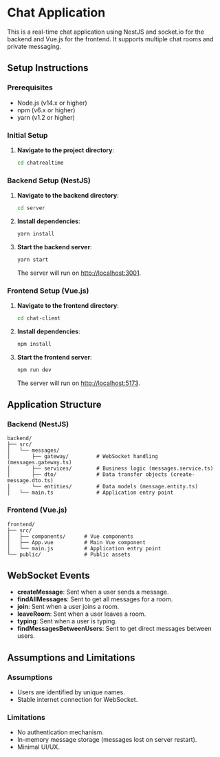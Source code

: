 
# Chat Application

This is a real-time chat application using NestJS and socket.io for the backend and Vue.js for the frontend. It supports multiple chat rooms and private messaging.

## Setup Instructions

### Prerequisites

- Node.js (v14.x or higher)
- npm (v6.x or higher)
- yarn (v1.2 or higher)

### Initial Setup

1. **Navigate to the project directory**:
    ```sh
    cd chatrealtime
    ```

### Backend Setup (NestJS)

1. **Navigate to the backend directory**:
    ```sh
    cd server
    ```

2. **Install dependencies**:
    ```sh
    yarn install
    ```

3. **Start the backend server**:
    ```sh
    yarn start
    ```

   The server will run on [http://localhost:3001](http://localhost:3001).

### Frontend Setup (Vue.js)

1. **Navigate to the frontend directory**:
    ```sh
    cd chat-client
    ```

2. **Install dependencies**:
    ```sh
    npm install
    ```

3. **Start the frontend server**:
    ```sh
    npm run dev
    ```

   The server will run on [http://localhost:5173](http://localhost:5173).

## Application Structure

### Backend (NestJS)

```
backend/
├── src/
│   └── messages/
│       ├── gateway/         # WebSocket handling (messages.gateway.ts)
│       ├── services/        # Business logic (messages.service.ts)
│       ├── dto/             # Data transfer objects (create-message.dto.ts)
│       └── entities/        # Data models (message.entity.ts)
│   └── main.ts              # Application entry point
```

### Frontend (Vue.js)

```
frontend/
├── src/
│   ├── components/      # Vue components
│   ├── App.vue          # Main Vue component
│   └── main.js          # Application entry point
└── public/              # Public assets
```

## WebSocket Events

- **createMessage**: Sent when a user sends a message.
- **findAllMessages**: Sent to get all messages for a room.
- **join**: Sent when a user joins a room.
- **leaveRoom**: Sent when a user leaves a room.
- **typing**: Sent when a user is typing.
- **findMessagesBetweenUsers**: Sent to get direct messages between users.

## Assumptions and Limitations

### Assumptions

- Users are identified by unique names.
- Stable internet connection for WebSocket.

### Limitations

- No authentication mechanism.
- In-memory message storage (messages lost on server restart).
- Minimal UI/UX.


